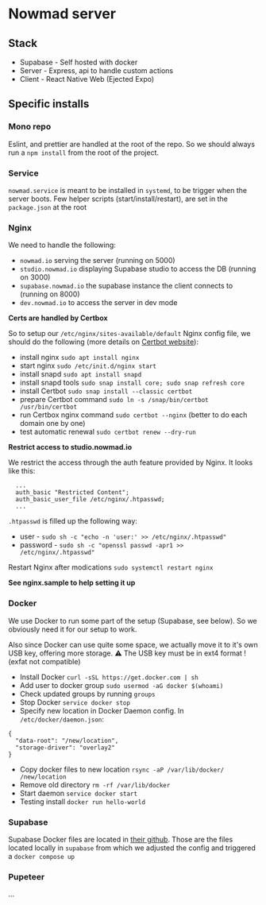 # Nowmad server

## Stack

- Supabase - Self hosted with docker
- Server - Express, api to handle custom actions
- Client - React Native Web (Ejected Expo)

## Specific installs

### Mono repo

Eslint, and prettier are handled at the root of the repo.
So we should always run a `npm install` from the root of the project.

### Service

`nowmad.service` is meant to be installed in `systemd`, to be trigger when the server boots.
Few helper scripts (start/install/restart), are set in the `package.json` at the root

### Nginx

We need to handle the following:
- `nowmad.io` serving the server (running on 5000)
- `studio.nowmad.io` displaying Supabase studio to access the DB (running on 3000)
- `supabase.nowmad.io` the supabase instance the client connects to (running on 8000)
- `dev.nowmad.io` to access the server in dev mode

**Certs are handled by Certbox**

So to setup our `/etc/nginx/sites-available/default` Nginx config file, we should do the following (more details on [Certbot website](https://certbot.eff.org/instructions?ws=nginx&os=debianbuster)):
- install nginx `sudo apt install nginx`
- start nginx `sudo /etc/init.d/nginx start`
- install snapd `sudo apt install snapd`
- install snapd tools `sudo snap install core; sudo snap refresh core`
- install Certbot `sudo snap install --classic certbot`
- prepare Certbot command `sudo ln -s /snap/bin/certbot /usr/bin/certbot`
- run Certbox nginx command `sudo certbot --nginx` (better to do each domain one by one)
- test automatic renewal `sudo certbot renew --dry-run`

**Restrict access to studio.nowmad.io**

We restrict the access through the auth feature provided by Nginx. It looks like this:
```
  ...
  auth_basic "Restricted Content";
  auth_basic_user_file /etc/nginx/.htpasswd;
  ...
```

`.htpasswd` is filled up the following way:
- user - `sudo sh -c "echo -n 'user:' >> /etc/nginx/.htpasswd"`
- password - `sudo sh -c "openssl passwd -apr1 >> /etc/nginx/.htpasswd"`

Restart Nginx after modications `sudo systemctl restart nginx`

**See nginx.sample to help setting it up**

### Docker

We use Docker to run some part of the setup (Supabase, see below). So we obviously need it for our setup to work.

Also since Docker can use quite some space, we actually move it to it's own USB key, offering more storage.
⚠️ The USB key must be in ext4 format ! (exfat not compatible)

- Install Docker `curl -sSL https://get.docker.com | sh`
- Add user to docker group `sudo usermod -aG docker $(whoami)`
- Check updated groups by running `groups`
- Stop Docker `service docker stop`
- Specify new location in Docker Daemon config. In `/etc/docker/daemon.json`:
```
{
  "data-root": "/new/location",
  "storage-driver": "overlay2"
}
```
- Copy docker files to new location `rsync -aP /var/lib/docker/ /new/location`
- Remove old directory `rm -rf /var/lib/docker`
- Start daemon `service docker start`
- Testing install `docker run hello-world`


### Supabase

Supabase Docker files are located in [their github](https://github.com/supabase/supabase/tree/master/docker).
Those are the files located locally in `supabase` from which we adjusted the config and triggered a `docker compose up`

### Pupeteer

...